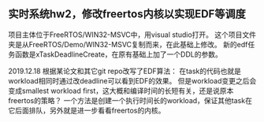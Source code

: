 ## 实时系统hw2，修改freertos内核以实现EDF等调度 ##
项目主体位于FreeRTOS/WIN32-MSVC中，用visual studio打开。
  这个项目文件夹是从FreeRTOS/Demo/WIN32-MSVC复制而来，在此基础上修改。
  新的edf任务函数是xTaskDeadlineCreate，在原有基础上加了一个DDL的参数。

2019.12.18
根据某论文和其它git repo改写了EDF算法：
在task的代码也就是workload相同时通过改deadline可以看到EDF的效果。
但是workload变更之后会变成smallest workload first，这大概和编译时间的长短有关，还是说原本freertos的策略？
一个方法是创建一个执行时间长的workload，保证其他task在它后面排队，另外就是进一步看看freertos的内核。
